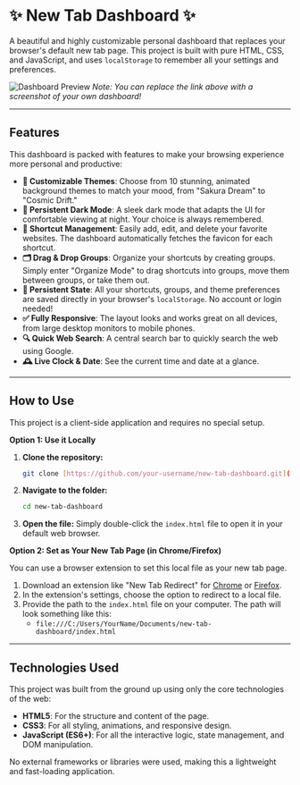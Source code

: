 # ✨ New Tab Dashboard ✨

A beautiful and highly customizable personal dashboard that replaces your browser's default new tab page. This project is built with pure HTML, CSS, and JavaScript, and uses `localStorage` to remember all your settings and preferences.

![Dashboard Preview](https://i.imgur.com/your-preview-image.png) 
*Note: You can replace the link above with a screenshot of your own dashboard!*

---

## Features

This dashboard is packed with features to make your browsing experience more personal and productive:

* **🎨 Customizable Themes**: Choose from 10 stunning, animated background themes to match your mood, from "Sakura Dream" to "Cosmic Drift."
* **🌙 Persistent Dark Mode**: A sleek dark mode that adapts the UI for comfortable viewing at night. Your choice is always remembered.
* **🔗 Shortcut Management**: Easily add, edit, and delete your favorite websites. The dashboard automatically fetches the favicon for each shortcut.
* **🗂️ Drag & Drop Groups**: Organize your shortcuts by creating groups. Simply enter "Organize Mode" to drag shortcuts into groups, move them between groups, or take them out.
* **💾 Persistent State**: All your shortcuts, groups, and theme preferences are saved directly in your browser's `localStorage`. No account or login needed!
* **✅ Fully Responsive**: The layout looks and works great on all devices, from large desktop monitors to mobile phones.
* **🔍 Quick Web Search**: A central search bar to quickly search the web using Google.
* **🕰️ Live Clock & Date**: See the current time and date at a glance.

---

## How to Use

This project is a client-side application and requires no special setup.

**Option 1: Use it Locally**

1.  **Clone the repository:**
    ```bash
    git clone [https://github.com/your-username/new-tab-dashboard.git](https://github.com/your-username/new-tab-dashboard.git)
    ```
2.  **Navigate to the folder:**
    ```bash
    cd new-tab-dashboard
    ```
3.  **Open the file:** Simply double-click the `index.html` file to open it in your default web browser.

**Option 2: Set as Your New Tab Page (in Chrome/Firefox)**

You can use a browser extension to set this local file as your new tab page.

1.  Download an extension like "New Tab Redirect" for [Chrome](https://chrome.google.com/webstore/detail/new-tab-redirect/icpgjfneehieebagbmdbhnlpiopdcmna) or [Firefox](https://addons.mozilla.org/en-US/firefox/addon/new-tab-override/).
2.  In the extension's settings, choose the option to redirect to a local file.
3.  Provide the path to the `index.html` file on your computer. The path will look something like this:
    * `file:///C:/Users/YourName/Documents/new-tab-dashboard/index.html`

---

## Technologies Used

This project was built from the ground up using only the core technologies of the web:

* **HTML5**: For the structure and content of the page.
* **CSS3**: For all styling, animations, and responsive design.
* **JavaScript (ES6+)**: For all the interactive logic, state management, and DOM manipulation.

No external frameworks or libraries were used, making this a lightweight and fast-loading application.
